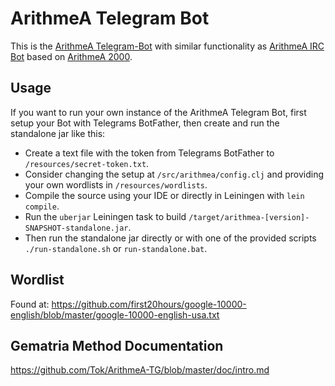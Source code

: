 # ArithmeA Telegram Bot

This is the [ArithmeA Telegram-Bot](https://github.com/Tok/ArithmeA-TG) with similar functionality as
[ArithmeA IRC Bot](https://github.com/Tok/ArithmeA-Bot/) based on 
[ArithmeA 2000](https://github.com/Tok/ArithmeA-2000).

## Usage

If you want to run your own instance of the ArithmeA Telegram Bot, first setup your Bot with Telegrams BotFather, 
then create and run the standalone jar like this:

- Create a text file with the token from Telegrams BotFather to `/resources/secret-token.txt`.
- Consider changing the setup at `/src/arithmea/config.clj` and providing your own wordlists in `/resources/wordlists`.
- Compile the source using your IDE or directly in Leiningen with `lein compile`.
- Run the `uberjar` Leiningen task to build `/target/arithmea-[version]-SNAPSHOT-standalone.jar`.
- Then run the standalone jar directly or with one of the provided scripts `./run-standalone.sh` or `run-standalone.bat`.

## Wordlist

Found at: https://github.com/first20hours/google-10000-english/blob/master/google-10000-english-usa.txt

## Gematria Method Documentation

https://github.com/Tok/ArithmeA-TG/blob/master/doc/intro.md
